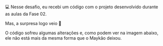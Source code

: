 💻 Nesse desafio, eu recebi um código com o projeto desenvolvido durante as aulas da Fase 02.

Mas, a surpresa logo veio 👀

O código sofreu algumas alterações e, como podem ver na imagem abaixo, ele não está mais da mesma forma que o Maykão deixou.


